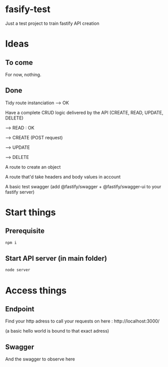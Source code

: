 # fasify-test

Just a test project to train fastify API creation

# Ideas

## To come

For now, nothing.

## Done

Tidy route instanciation --> OK

Have a complete CRUD logic delivered by the API (CREATE, READ, UPDATE, DELETE)

--> READ : OK

--> CREATE (POST request)

--> UPDATE

--> DELETE

A route to create an object

A route that'd take headers and body values in account

A basic test swagger (add @fastify/swagger + @fastify/swagger-ui to your fastify server)

# Start things

## Prerequisite

```bash
npm i
```


## Start API server (in main folder)

```bash
node server
```


# Access things

## Endpoint

Find your http adress to call your requests on here : http://localhost:3000/

(a basic hello world is bound to that exact adress)

## Swagger

And the swagger to observe here